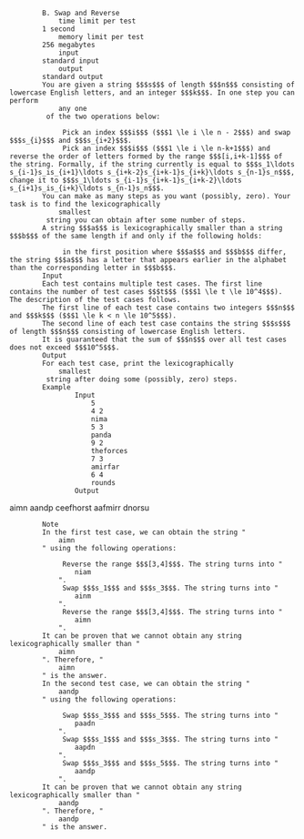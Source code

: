 			B. Swap and Reverse
				time limit per test
			1 second
				memory limit per test
			256 megabytes
				input
			standard input
				output
			standard output
			You are given a string $$$s$$$ of length $$$n$$$ consisting of lowercase English letters, and an integer $$$k$$$. In one step you can perform 
				any one
			 of the two operations below:
			 
				 Pick an index $$$i$$$ ($$$1 \le i \le n - 2$$$) and swap $$$s_{i}$$$ and $$$s_{i+2}$$$. 
				 Pick an index $$$i$$$ ($$$1 \le i \le n-k+1$$$) and reverse the order of letters formed by the range $$$[i,i+k-1]$$$ of the string. Formally, if the string currently is equal to $$$s_1\ldots s_{i-1}s_is_{i+1}\ldots s_{i+k-2}s_{i+k-1}s_{i+k}\ldots s_{n-1}s_n$$$, change it to $$$s_1\ldots s_{i-1}s_{i+k-1}s_{i+k-2}\ldots s_{i+1}s_is_{i+k}\ldots s_{n-1}s_n$$$. 
			You can make as many steps as you want (possibly, zero). Your task is to find the lexicographically 
				smallest
			 string you can obtain after some number of steps. 
			A string $$$a$$$ is lexicographically smaller than a string $$$b$$$ of the same length if and only if the following holds: 
			 
				 in the first position where $$$a$$$ and $$$b$$$ differ, the string $$$a$$$ has a letter that appears earlier in the alphabet than the corresponding letter in $$$b$$$. 
			Input
			Each test contains multiple test cases. The first line contains the number of test cases $$$t$$$ ($$$1 \le t \le 10^4$$$). The description of the test cases follows.
			The first line of each test case contains two integers $$$n$$$ and $$$k$$$ ($$$1 \le k < n \le 10^5$$$).
			The second line of each test case contains the string $$$s$$$ of length $$$n$$$ consisting of lowercase English letters.
			It is guaranteed that the sum of $$$n$$$ over all test cases does not exceed $$$10^5$$$.
			Output
			For each test case, print the lexicographically 
				smallest
			 string after doing some (possibly, zero) steps.
			Example
					Input
						5
						4 2
						nima
						5 3
						panda
						9 2
						theforces
						7 3
						amirfar
						6 4
						rounds
					Output
					
aimn
aandp
ceefhorst
aafmirr
dnorsu

			Note
			In the first test case, we can obtain the string "
				aimn
			" using the following operations:
			 
				 Reverse the range $$$[3,4]$$$. The string turns into "
					niam
				". 
				 Swap $$$s_1$$$ and $$$s_3$$$. The string turns into "
					ainm
				". 
				 Reverse the range $$$[3,4]$$$. The string turns into "
					aimn
				". 
			It can be proven that we cannot obtain any string lexicographically smaller than "
				aimn
			". Therefore, "
				aimn
			" is the answer.
			In the second test case, we can obtain the string "
				aandp
			" using the following operations:
			 
				 Swap $$$s_3$$$ and $$$s_5$$$. The string turns into "
					paadn
				". 
				 Swap $$$s_1$$$ and $$$s_3$$$. The string turns into "
					aapdn
				". 
				 Swap $$$s_3$$$ and $$$s_5$$$. The string turns into "
					aandp
				". 
			It can be proven that we cannot obtain any string lexicographically smaller than "
				aandp
			". Therefore, "
				aandp
			" is the answer.

